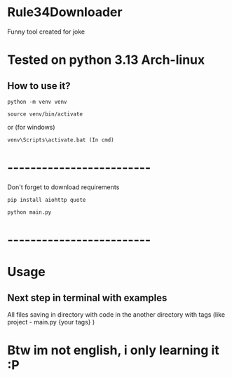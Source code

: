 # Rule34Downloader
Funny tool created for joke


# Tested on python 3.13 Arch-linux

## How to use it?
```
python -m venv venv 

source venv/bin/activate 
```
or (for windows)
```
venv\Scripts\activate.bat (In cmd)
```
# -------------------------
Don't forget to download requirements
```
pip install aiohttp quote
```
```
python main.py
```

# -------------------------
# Usage
## Next step in terminal with examples
All files saving in directory with code in the another directory with tags (like project - main.py {your tags} )

# Btw im not english, i only learning it :P 
